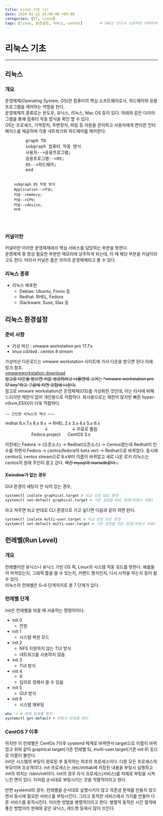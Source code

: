 ```yaml
---
title: Linux 기초 (1)
date: 2024-02-22 20:00:00 +09:00
categories: [IT, linux]
tags: [linux, 환경설정, 리눅스, centos]		# TAG는 반드시 소문자로 이루어져야함!
---
```

# 리눅스 기초
---
## 리눅스
### 개요
운영체제(Operating System; OS)란 컴퓨터의 핵심 소프트웨어로서, 하드웨어와 응용프로그램을 제어하는 역할을 한다.   
운영체제의 종류로는 윈도우, 유닉스, 리눅스, Mac OS 등이 있다. 아래와 같은 다이어그램을 통해 컴퓨터 작동 방식을 확인 할 수 있다.  
OS는 프로세스, 기억장치, 주변장치, 파일 등 자원을 관리하고 사용자에게 편리한 인터페이스를 제공하며 각종 네트워크와 하드웨어를 제어한다. 

<body>
  <pre class="mermaid">
        graph TD
        subgraph 컴퓨터 작동 방식
        사용자-->응용프로그램;
        응용프로그램-->OS;
        OS-->하드웨어;
        end

        subgraph OS 작동 방식
        Application-->커널;
        커널-->memory;
        커널-->CPU;
        커널-->device;
        end
  </pre>
</body>

### 커널이란
커널이란 이러한 운영체제에서 핵심 서비스를 담당하는 부분을 뜻한다.  
운영체제 중 항상 필요한 부분만 메모리에 상주하게 되는데, 이 때 해당 부분을 커널이라고도 한다. 따라서 커널은 좁은 의미의 운영체제라고 볼 수 있다. 

### 리눅스 종류

- 리눅스 배포판
    - Debian: Ubuntu, Finnix 등
    - Redhat: RHEL, Fedora
    - Slackware: Suse, Slax 등

## 리눅스 환경설정
### 준비 사항
- 가상 머신 : vmware workstation pro 17.7.x  
- linux cd/dvd : centos 8 stream  

가상머신 다운로드는 vmware workstation 사이트에 가서 다운을 받으면 된다.아래 링크 참조.   
[vmwareworkstation download](https://www.vmware.com/kr/products/workstation-pro/workstation-pro-evaluation.html)  
~~참고로 다운을 받으면 키를 생성하라고 나올텐데 그거는 "vmware workstation pro 17 key"라고 구글에 치면 깃헙에 나온다.~~  
참고로 vmware workstation은 운영체제(OS)를 가상화한 것인데, 이는 타사에 비해 느리지만 제한이 없어 개인용으로 적합하다. 회사용으로는 제한이 많지만 빠른 hyper-v(kvm,ESXi)이 더욱 적합하다.   
&nbsp;    
`~~ 간단한 리눅스의 역사 ~~~`

redhat 6.x 7.x 8.x 9.x -> RHEL 2.x 3.x 4.x 5.x 6.x  
&nbsp; &nbsp; &nbsp; &nbsp; &nbsp; &nbsp; &nbsp; &nbsp; &nbsp; &nbsp; &nbsp; &nbsp; &nbsp; &nbsp; &nbsp; &nbsp; &nbsp;↓ &nbsp; &nbsp; &nbsp; &nbsp; &nbsp; &nbsp;&nbsp; &nbsp; &nbsp; &nbsp; ↓ 무료로 풀림  
&nbsp; &nbsp; &nbsp; &nbsp; &nbsp; &nbsp; &nbsp; &nbsp; &nbsp; &nbsp; &nbsp; Fedora project&nbsp; &nbsp; &nbsp; CentOS 3.x  

이전에는 Fedora -> (오픈소스) -> Redhat(오픈소스) -> Centos였는데
Redhat이 인수를 하면서 Fedora -> centos(fedora의 beta ver) -> Redhat으로 바뀌었다.
동시에 centos도 centos stream으로 8.x부터 이름이 바뀌었고 새로 나온 로키 리눅스는 centos의 원래 주인이 끌고 갔다. ~~약간 mysql과 mariadb같다...~~

#### Xwindow가 없는 경우
GUI 환경이 세팅이 안 되어 있는 경우, 

```bash
systemctl isolate graphical.target # 지금 당장 GUI 환경
systemctl set-default graphical.target # 기본 설정을 GUI 환경(부팅시 적용)
```
라고 쳐주면 되고 반대로 CLI 환경으로 가고 싶다면 다음과 같이 하면 된다.

```bash
systemctl isolate multi-user.target # 지금 당장 TUI 환경
systemctl set-default multi-user.target # 기본 설정을 TUI 환경(부팅시 적용)
```

## 런레벨(Run Level)
### 개요
런레벨이란 유닉스나 유닉스 기반 OS 즉, Linux의 시스템 작동 모드를 뜻한다. 예를들어 꺼져있는지, 그래픽 툴을 쓸 수 있는지, 커맨드 형식인지, 다시 시작을 하는지 등이 될 수 있다.    
리눅스의 런레벨은 0~6 단계까지로 총 7 단계가 있다.

### 런레벨 단계 
init은 런레벨을 바꿀 때 사용하는 명령어이다.
- init 0
    - 전원
- init 1
    - 시스템 복원 모드
- init 2
    - NFS 지원하지 않는 TUI 방식
    - 네트워크를 사용하지 않음
- init 3
    - TUI 방식
- init 4
    - X
    - 임의로 정해서 쓸 수 있음
- init 5
    - GUI 방식
- init 6
    - 시스템 재부팅

```bash
who -r # 현재 런레벨 확인
systemctl get-default # 부팅시 런레벨 확인
```

### CentOS 7 이후
하지만 이 런레벨은 CentOs 7이후 systemd 체계로 바뀌면서 target으로 이름이 바뀌었고 위와 같이 graphical.target(기존 런레벨 5), multi-user.target(기존 init 6) 등으로 이름이 불린다.   
init은 시스템의 부팅이 완료된 후 동작하는 최초의 프로세스이다. 다른 모든 프로세스의 부모이며 조상격이다. init 프로세스는 /etc/inittab에 저장된 내용을 부팅시 실행하고 init의 위치는 /sbin/init이다. init의 경우 자식 프로세스(서비스)를 차례로 부팅을 시켜 느린 면이 있다. 이처럼 순서대로 부팅시키는 것을 직렬적이라고 한다.  

반면 systemd의 경우, 런레벨을 순서대로 실행시키지 않고 의존성 문제를 만들지 않으면서 동시에 필요한 서비스를 부팅시킨다. 그리고 동작한 서비스에서 가지를 만들어 다른 서비스를 동작시킨다. 이러한 방법을 병렬적이라고 한다. 병렬적 동작은 시간 절약에 좋은 방법이라 현재와 같은 유닉스, 레드햇 등에서 많이 쓰인다.

